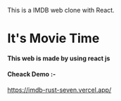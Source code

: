  This is a IMDB web clone with React.

<h1> It's Movie Time</h1>
<h4> This web is made by using react js</h4>
<h4>Cheack Demo :- </h4>
<a href ="https://imdb-rust-seven.vercel.app/"> https://imdb-rust-seven.vercel.app/ </a>
